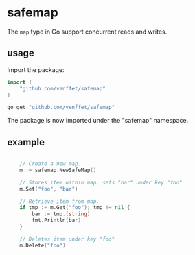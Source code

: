 # safemap
The `map` type in Go support concurrent reads and writes. 

## usage

Import the package:

```go
import (
	"github.com/venffet/safemap"
)

```

```bash
go get "github.com/venffet/safemap"
```

The package is now imported under the "safemap" namespace.

## example

```go

    // Create a new map.
    m := safemap.NewSafeMap()

    // Stores item within map, sets "bar" under key "foo"
    m.Set("foo", "bar")

    // Retrieve item from map.
    if tmp := m.Get("foo"); tmp != nil {
        bar := tmp.(string)
        fmt.Println(bar)
    }  

    // Deletes item under key "foo"
    m.Delete("foo")
```
